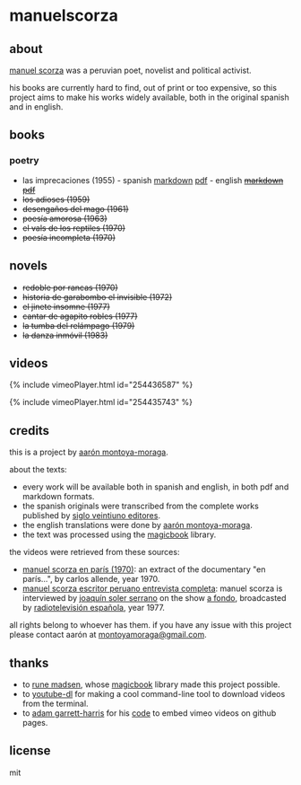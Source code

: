 # manuelscorza

## about

[manuel scorza](https://en.wikipedia.org/wiki/Manuel_Scorza) was a peruvian poet, novelist and political activist.

his books are currently hard to find, out of print or too expensive, so this project aims to make his works widely available, both in the original spanish and in english.

## books

### poetry

* las imprecaciones (1955) -
spanish  [markdown](https://github.com/montoyamoraga/manuelscorza/blob/gh-pages/markdown/las-imprecaciones.md) [pdf](https://github.com/montoyamoraga/manuelscorza/raw/gh-pages/magicbook/las-imprecaciones/build/las-imprecaciones.pdf) - english ~~[markdown](markdown) [pdf](pdf)~~
* ~~los adioses (1959)~~
* ~~desengaños del mago (1961)~~
* ~~poesía amorosa (1963)~~
* ~~el vals de los reptiles (1970)~~
* ~~poesía incompleta (1970)~~

## novels

* ~~redoble por rancas (1970)~~
* ~~historia de garabombo el invisible (1972)~~
* ~~el jinete insomne (1977)~~
* ~~cantar de agapito robles (1977)~~
* ~~la tumba del relámpago (1979)~~
* ~~la danza inmóvil (1983)~~

## videos

{% include vimeoPlayer.html id="254436587" %}

{% include vimeoPlayer.html id="254435743" %}

## credits

this is a project by [aarón montoya-moraga](http://montoyamoraga.io/).

about the texts:
* every work will be available both in spanish and english, in both pdf and markdown formats.
* the spanish originals were transcribed from the complete works published by [siglo veintiuno editores](http://www.sigloxxieditores.com.mx/).
* the english translations were done by [aarón montoya-moraga](http://montoyamoraga.io/).
* the text was processed using the [magicbook](https://github.com/magicbookproject/magicbook) library.

the videos were retrieved from these sources:

* [manuel scorza en parís (1970)](https://www.youtube.com/watch?v=POmYALPmzeQ): an extract of the documentary "en parís...", by carlos allende, year 1970.
* [manuel scorza escritor peruano entrevista completa](https://www.youtube.com/watch?v=wSAubBLge1s): manuel scorza is interviewed by [joaquín soler serrano](https://en.wikipedia.org/wiki/Joaqu%C3%ADn_Soler_Serrano) on the show [a fondo](https://en.wikipedia.org/wiki/A_fondo), broadcasted by [radiotelevisión española](https://en.wikipedia.org/wiki/RTVE), year 1977.

all rights belong to whoever has them. if you have any issue with this project please contact aarón at montoyamoraga@gmail.com.

## thanks

* to [rune madsen](https://runemadsen.com/), whose [magicbook](https://github.com/magicbookproject/magicbook) library made this project possible.
* to [youtube-dl](https://rg3.github.io/youtube-dl/) for making a cool command-line tool to download videos from the terminal.
* to [adam garrett-harris](http://www.adamwadeharris.com/) for his [code](http://www.adamwadeharris.com/how-to-easily-embed-youtube-videos-in-jekyll-sites-without-a-plugin/) to embed vimeo videos on github pages.

## license

mit
